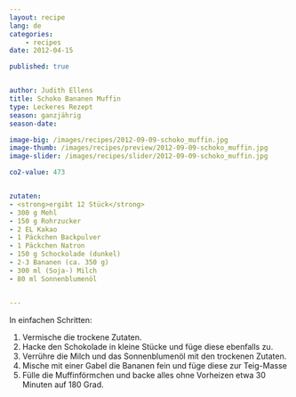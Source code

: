 ```yaml
---
layout: recipe
lang: de
categories:
    - recipes
date: 2012-04-15

published: true


author: Judith Ellens
title: Schoko Bananen Muffin
type: Leckeres Rezept
season: ganzjährig
season-date: 

image-big: /images/recipes/2012-09-09-schoko_muffin.jpg
image-thumb: /images/recipes/preview/2012-09-09-schoko_muffin.jpg
image-slider: /images/recipes/slider/2012-09-09-schoko_muffin.jpg

co2-value: 473


zutaten:
- <strong>ergibt 12 Stück</strong>
- 300 g Mehl 
- 150 g Rohrzucker
- 2 EL Kakao
- 1 Päckchen Backpulver
- 1 Päckchen Natron
- 150 g Schockolade (dunkel)
- 2-3 Bananen (ca. 350 g)
- 300 ml (Soja-) Milch
- 80 ml Sonnenblumenöl


---
```


In einfachen Schritten:
1. Vermische die trockene Zutaten. 
2. Hacke den Schokolade in kleine Stücke und füge diese ebenfalls zu.
2. Verrühre die Milch und das Sonnenblumenöl mit den trockenen Zutaten.
3. Mische mit einer Gabel die Bananen fein und füge diese zur Teig-Masse
4. Fülle die Muffinförmchen und backe alles ohne Vorheizen etwa 30 Minuten auf 180 Grad. 
